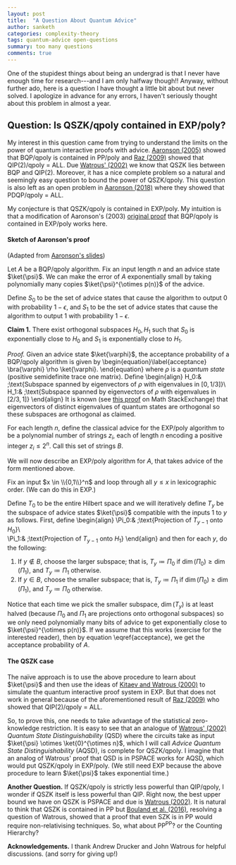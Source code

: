 ```yaml
---
layout: post
title:  "A Question About Quantum Advice"
author: sanketh
categories: complexity-theory
tags: quantum-advice open-questions
summary: too many questions
comments: true
---
```


<div style="display:none;">
$$
\newcommand{\P}{\text{P}}
\newcommand{\BQP}{\text{BQP}}
\newcommand{\BPP}{\text{BPP}}
\newcommand{\PSPACE}{\text{PSPACE}}
\newcommand{\SP}{\text{#P}}
$$
$$
\newcommand{\ket}[1]{\lvert #1 \rangle}
\newcommand{\bra}[1]{\langle #1 \rvert}
\newcommand{\coloneqq}{\mathrel{:=}}
\newcommand{\dim}{\text{dim}}
$$
</div>

One of the stupidest things about being an undergrad is that I never have enough time for research---and I am only halfway though!! Anyway, without further ado, here is a question I have thought a little bit about but never solved. I apologize in advance for any errors, I haven't seriously thought about this problem in almost a year.

## Question: Is QSZK/qpoly contained in EXP/poly?

My interest in this question came from trying to understand the limits on the power of quantum interactive proofs with advice. [Aaronson (2005)](https://theoryofcomputing.org/articles/v001a001/v001a001.pdf) showed that BQP/qpoly is contained in PP/poly and [Raz (2009)](https://doi.org/10.1007/s00453-007-9033-6) showed that QIP(2)/qpoly = ALL. Due [Watrous' (2002)](https://cs.uwaterloo.ca/~watrous/Papers/HonestVerifierQuantumZeroKnowledge.pdf) we know that QSZK lies between BQP and QIP(2). Moreover, it has a nice complete problem so a natural and seemingly easy question to bound the power of QSZK/qpoly. This question is also left as an open problem in [Aaronson (2018)](https://www.scottaaronson.com/papers/dqpqpoly.pdf) where they showed that PDQP/qpoly = ALL.

My conjecture is that QSZK/qpoly is contained in EXP/poly. My intuition is that a modification of Aaronson's (2003) [original proof](http://www.scottaaronson.com/talks/qpoly.ppt) that BQP/qpoly is contained in EXP/poly works here.

#### Sketch of Aaronson's proof

(Adapted from [Aaronson's slides](http://www.scottaaronson.com/talks/qpoly.ppt))

Let $A$ be a BQP/qpoly algorithm. Fix an input length $n$ and an advice state $\ket{\psi}$. We can make the error of $A$ exponentially small by taking polynomially many copies $\ket{\psi}^{\otimes p(n)}$ of the advice.

Define $S_0$ to be the set of advice states that cause the algorithm to output $0$ with probability $1-\epsilon$, and $S_1$ to be the set of advice states that cause the algorithm to output $1$ with probability $1-\epsilon$. 

**Claim 1.** There exist orthogonal subspaces $H_0, H_1$ such that $S_0$ is exponentially close to $H_0$ and $S_1$ is exponentially close to $H_1$.

*Proof.* Given an advice state $\ket{\varphi}$, the acceptance probability of a BQP/qpoly algorithm is given by
\begin{equation}\label{acceptance}
    \bra{\varphi} \rho \ket{\varphi}.
\end{equation}
where $\rho$ is a *quantum state* (positive semidefinite trace one matrix). Define 
\begin{align}
    H_0:& \;\text{Subspace spanned by eigenvectors of $\rho$ with eigenvalues in $[0,1/3]$}\\\
    H_1:& \;\text{Subspace spanned by eigenvectors of $\rho$ with eigenvalues in $[2/3,1]$}
\end{align}
It is known (see [this proof](https://math.stackexchange.com/q/762984/460480) on Math StackExchange) that eigenvectors of distinct eigenvalues of quantum states are orthogonal so these subspaces are orthogonal as claimed. $$\tag*{$\square$}$$

For each length $n$, define the classical advice for the EXP/poly algorithm to be a polynomial number of strings $z_i$, each of length $n$ encoding a positive integer $z_i \leq 2^n$. Call this set of strings $B$.

We will now describe an EXP/poly algorithm for $A$, that takes advice of the form mentioned above.

Fix an input $x \in \\{0,1\\}^n$ and loop through all $y \leq x$ in lexicographic order. (We can do this in EXP.)

Define $T_0$ to be the entire Hilbert space and we will iteratively define $T_y$ be the subspace of advice states $\ket{\psi}$ compatible with the inputs $1$ to $y$ as follows. First, define
\begin{align}
    \Pi_0:& \;\text{Projection of $T_{y-1}$ onto $H_0$}\\\
    \Pi_1:& \;\text{Projection of $T_{y-1}$ onto $H_1$}
\end{align}
and then for each $y$, do the following: 

1. If $y \notin B$, choose the larger subspace; that is, $T_y \coloneqq \Pi_0$ if $\dim(\Pi_0) \geq \dim(\Pi_1)$, and $T_y \coloneqq \Pi_1$ otherwise.
2. If $y \in B$, choose the smaller subspace; that is, $T_y \coloneqq \Pi_1$ if $\dim(\Pi_0) \geq \dim(\Pi_1)$, and $T_y \coloneqq \Pi_0$ otherwise.

Notice that each time we pick the smaller subspace, $\dim(T_y)$ is at least halved (because $\Pi_0$ and $\Pi_1$ are projections onto orthogonal subspaces) so we only need polynomially many bits of advice to get exponentially close to $\ket{\psi}^{\otimes p(n)}$. If we assume that this works (exercise for the interested reader), then by equation \eqref{acceptance}, we get the acceptance probability of $A$.

#### The QSZK case

The naïve approach is to use the above procedure to learn about $\ket{\psi}$ and then use the ideas of [Kitaev and Watrous (2000)](https://cs.uwaterloo.ca/~watrous/Papers/QuantumInteractiveProofs.pdf) to simulate the quantum interactive proof system in EXP. But that does not work in general because of the aforementioned result of [Raz (2009)](https://doi.org/10.1007/s00453-007-9033-6) who showed that QIP(2)/qpoly = ALL.

So, to prove this, one needs to take advantage of the statistical zero-knowledge restriction. It is easy to see that an analogue of [Watrous' (2002)](https://cs.uwaterloo.ca/~watrous/Papers/HonestVerifierQuantumZeroKnowledge.pdf) *Quantum State Distinguishability* (QSD) where the circuits take as input $\ket{\psi} \otimes \ket{0}^{\otimes n}$, which I will call *Advice Quantum State Distinguishability* (AQSD), is complete for QSZK/qpoly. I imagine that an analog of Watrous' proof that QSD is in PSPACE works for AQSD, which would put QSZK/qpoly in EXP/poly. (We still need EXP because the above procedure to learn $\ket{\psi}$ takes exponential time.)

**Another Question.** If QSZK/qpoly is strictly less powerful than QIP/qpoly, I wonder if QSZK itself is less powerful than QIP. Right now, the best upper bound we have on QSZK is PSPACE and due is [Watrous (2002)](https://cs.uwaterloo.ca/~watrous/Papers/HonestVerifierQuantumZeroKnowledge.pdf). It is natural to think that QSZK is contained in PP but [Bouland et al. (2016)](https://arxiv.org/abs/1609.02888), resolving a question of Watrous, showed that a proof that even SZK is in PP would require non-relativising techniques. So, what about PP<sup>PP</sup>? or the Counting Hierarchy?

**Acknowledgements.** I thank Andrew Drucker and John Watrous for helpful discussions. (and sorry for giving up!)